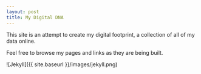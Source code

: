 ```yaml
---
layout: post
title: My Digital DNA
---
```


This site is an attempt to create my digital footprint, a collection of all of my data online.

Feel free to browse my pages and links as they are being built.

![Jekyll]({{ site.baseurl }}/images/jekyll.png)